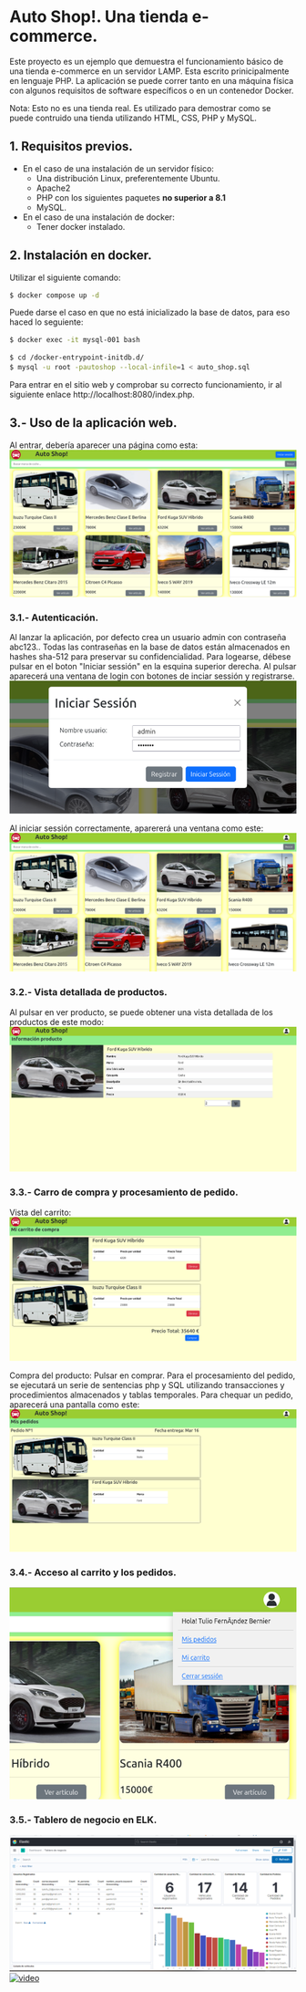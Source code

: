 # Auto Shop!. Una tienda e-commerce.
Este proyecto es un ejemplo que demuestra el funcionamiento básico de una tienda e-commerce en un servidor LAMP. Esta escrito prinicipalmente en lenguaje PHP.  La aplicación se puede correr tanto en una máquina física con algunos requisitos de software específicos o en un contenedor Docker.

Nota: Esto no es una tienda real. Es utilizado para demostrar como se puede contruido una tienda utilizando HTML, CSS, PHP y MySQL.

## 1. Requisitos previos.
* En el caso de una instalación de un servidor físico:
  * Una distribución Linux, preferentemente Ubuntu.
  * Apache2
  * PHP con los siguientes paquetes **no superior a 8.1**
  * MySQL.
 * En el caso de una instalación de docker:
   * Tener docker instalado.

## 2. Instalación en docker.
Utilizar el siguiente comando:
```bash
$ docker compose up -d
```

Puede darse el caso en que no está inicializado la base de datos, para eso haced lo seguiente:

```bash
$ docker exec -it mysql-001 bash
```
```bash
$ cd /docker-entrypoint-initdb.d/
$ mysql -u root -pautoshop --local-infile=1 < auto_shop.sql
```
Para entrar en el sitio web y comprobar su correcto funcionamiento, ir al siguiente enlace http://localhost:8080/index.php.

## 3.- Uso de la aplicación web.
Al entrar, debería aparecer una página como esta:
![imagen](https://github.com/ecc360/tienda/raw/main/images/24740c5c-1285-46f3-ae21-292ced63f596.png)

### 3.1.- Autenticación.
Al lanzar la aplicación, por defecto crea un usuario admin con contraseña abc123.. Todas las contraseñas en la base de datos están almacenados en hashes sha-512 para preservar su confidencialidad. Para logearse, débese pulsar en el boton "Iniciar sessión" en la esquina superior derecha. Al pulsar aparecerá una ventana de login con botones de inciar sessión y registrarse. 
![imagen](https://github.com/ecc360/tienda/raw/main/images/f478f390-994d-400b-9dbe-d2f883b13b3b.png)

Al iniciar sessión correctamente, aparererá una ventana como este:
![imagen](https://github.com/ecc360/tienda/raw/main/images/09aaef1e-5236-4481-bba3-8a27b2069b41.png)

### 3.2.- Vista detallada de productos.
Al pulsar en ver producto, se puede obtener una vista detallada de los productos de este modo:
![imagen](https://github.com/ecc360/tienda/raw/main/images/bbacabdc-e0ad-4bfa-a330-9a58d1693968.png)

### 3.3.- Carro de compra y procesamiento de pedido.
Vista del carrito:
![imagen](https://github.com/ecc360/tienda/raw/main/images/12cac226-e390-4d95-8d94-c497c14ed1b7.png)

Compra del producto: Pulsar en comprar. Para el procesamiento del pedido, se ejecutará un serie de sentencias php y SQL utilizando transacciones y procedimientos almacenados y tablas temporales. Para chequar un pedido, aparecerá una pantalla como este:
![imagen](https://github.com/ecc360/tienda/raw/main/images/e5a87f37-8bd3-4709-bb36-1fd799aeaf73.png)

### 3.4.- Acceso al carrito y los pedidos.
![imagen](https://github.com/ecc360/tienda/raw/main/images/3160d81e-343a-450e-be6c-2a5cbedf8343.png)

### 3.5.- Tablero de negocio en ELK.
![imagen](https://github.com/ecc360/tienda/raw/main/images/f478f390-994d-400b-9dbe-d2f883b13bb.png)
[![video](https://img.youtube.com/vi/MPBaoevATrc/0.jpg)](https://youtu.be/MPBaoevATrc)
